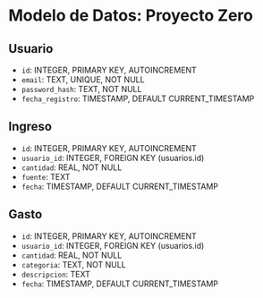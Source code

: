 # Modelo de Datos: Proyecto Zero

## Usuario
- `id`: INTEGER, PRIMARY KEY, AUTOINCREMENT
- `email`: TEXT, UNIQUE, NOT NULL
- `password_hash`: TEXT, NOT NULL
- `fecha_registro`: TIMESTAMP, DEFAULT CURRENT_TIMESTAMP

## Ingreso
- `id`: INTEGER, PRIMARY KEY, AUTOINCREMENT
- `usuario_id`: INTEGER, FOREIGN KEY (usuarios.id)
- `cantidad`: REAL, NOT NULL
- `fuente`: TEXT
- `fecha`: TIMESTAMP, DEFAULT CURRENT_TIMESTAMP

## Gasto
- `id`: INTEGER, PRIMARY KEY, AUTOINCREMENT
- `usuario_id`: INTEGER, FOREIGN KEY (usuarios.id)
- `cantidad`: REAL, NOT NULL
- `categoria`: TEXT, NOT NULL
- `descripcion`: TEXT
- `fecha`: TIMESTAMP, DEFAULT CURRENT_TIMESTAMP